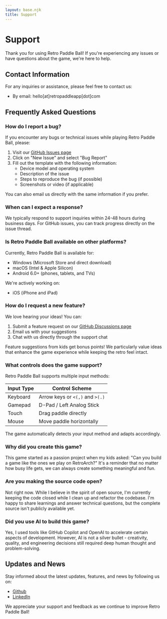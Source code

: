 ```yaml
---
layout: base.njk
title: Support
---
```


# Support

Thank you for using Retro Paddle Ball! If you're experiencing any issues or have questions about the game, we're here to help.

## Contact Information

For any inquiries or assistance, please feel free to contact us:

- By email: <span class="e-addr"><span class="e-part">hello</span><span class="e-special">[at]</span><span class="e-domain">retropaddleapp</span><span class="e-special">[dot]</span><span class="e-tld">com</span></span>

## Frequently Asked Questions

### How do I report a bug?

If you encounter any bugs or technical issues while playing Retro Paddle Ball, please:

1. Visit our [GitHub Issues page](https://github.com/stanlymt/retro-paddle-ball/issues)
2. Click on "New Issue" and select "Bug Report"
3. Fill out the template with the following information:
   - Device model and operating system
   - Description of the issue
   - Steps to reproduce the bug (if possible)
   - Screenshots or video (if applicable)

You can also email us directly with the same information if you prefer.

### When can I expect a response?

We typically respond to support inquiries within 24-48 hours during business days. For GitHub issues, you can track progress directly on the issue thread.

### Is Retro Paddle Ball available on other platforms?

Currently, Retro Paddle Ball is available for:
- Windows (Microsoft Store and direct download)
- macOS (Intel & Apple Silicon)
- Android 6.0+ (phones, tablets, and TVs)

We're actively working on:
- iOS (iPhone and iPad)

### How do I request a new feature?

We love hearing your ideas! You can:
1. Submit a feature request on our [GitHub Discussions page](https://github.com/stanlymt/retro-paddle-ball/discussions)
2. Email us with your suggestions
3. Chat with us directly through the support chat

Feature suggestions from kids get bonus points! We particularly value ideas that enhance the game experience while keeping the retro feel intact.

### What controls does the game support?

Retro Paddle Ball supports multiple input methods:

| Input Type | Control Scheme                |
|------------|-------------------------------|
| Keyboard   | Arrow keys or `<(,)` and `>(.)` |
| Gamepad    | D-Pad / Left Analog Stick    |
| Touch      | Drag paddle directly         |
| Mouse      | Move paddle horizontally     |

The game automatically detects your input method and adapts accordingly.

### Why did you create this game?

This game started as a passion project when my kids asked: "Can you build a game like the ones we play on RetroArch?" It's a reminder that no matter how busy life gets, we can always create something meaningful and fun.

### Are you making the source code open?

Not right now. While I believe in the spirit of open source, I'm currently keeping the code closed while I clean up and refactor the codebase. I'm happy to share learnings and answer technical questions, but the complete source isn't publicly available yet.

### Did you use AI to build this game?

Yes, I used tools like GitHub Copilot and OpenAI to accelerate certain aspects of development. However, AI is not a silver bullet - creativity, quality, and engineering decisions still required deep human thought and problem-solving.

## Updates and News

Stay informed about the latest updates, features, and news by following us on:
- [Github](https://github.com/stanlymt/retro-paddle-ball)
- [LinkedIn](https://www.linkedin.com/in/stanlymt/)

We appreciate your support and feedback as we continue to improve Retro Paddle Ball!
